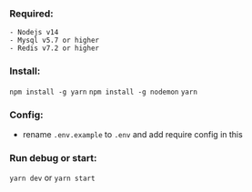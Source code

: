 ### Required:
    - Nodejs v14
    - Mysql v5.7 or higher
    - Redis v7.2 or higher
### Install:
```npm install -g yarn``` 
```npm install -g nodemon``` 
```yarn``` 
### Config:
- rename ```.env.example``` to ```.env``` and add require config in this
### Run debug or start: 
```yarn dev``` or ```yarn start```
